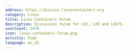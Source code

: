 ```yaml
---
address: https://discuss.linuxcontainers.org
category: Linux
title: Linux Containers Forum
description: Discussion forum for LXC, LXD and LXCFS,
userCount: 2470
icon: linux-containers-forum.png
activity: high
language: en_US
---
```

